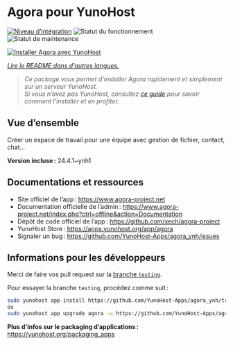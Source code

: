 <!--
Nota bene : ce README est automatiquement généré par <https://github.com/YunoHost/apps/tree/master/tools/readme_generator>
Il NE doit PAS être modifié à la main.
-->

# Agora pour YunoHost

[![Niveau d’intégration](https://dash.yunohost.org/integration/agora.svg)](https://dash.yunohost.org/appci/app/agora) ![Statut du fonctionnement](https://ci-apps.yunohost.org/ci/badges/agora.status.svg) ![Statut de maintenance](https://ci-apps.yunohost.org/ci/badges/agora.maintain.svg)

[![Installer Agora avec YunoHost](https://install-app.yunohost.org/install-with-yunohost.svg)](https://install-app.yunohost.org/?app=agora)

*[Lire le README dans d'autres langues.](./ALL_README.md)*

> *Ce package vous permet d’installer Agora rapidement et simplement sur un serveur YunoHost.*  
> *Si vous n’avez pas YunoHost, consultez [ce guide](https://yunohost.org/install) pour savoir comment l’installer et en profiter.*

## Vue d’ensemble

Créer un espace de travail pour une équipe avec gestion de fichier, contact, chat...


**Version incluse :** 24.4.1~ynh1
## Documentations et ressources

- Site officiel de l’app : <https://www.agora-project.net>
- Documentation officielle de l’admin : <https://www.agora-project.net/index.php?ctrl=offline&action=Documentation>
- Dépôt de code officiel de l’app : <https://github.com/xech/agora-project>
- YunoHost Store : <https://apps.yunohost.org/app/agora>
- Signaler un bug : <https://github.com/YunoHost-Apps/agora_ynh/issues>

## Informations pour les développeurs

Merci de faire vos pull request sur la [branche `testing`](https://github.com/YunoHost-Apps/agora_ynh/tree/testing).

Pour essayer la branche `testing`, procédez comme suit :

```bash
sudo yunohost app install https://github.com/YunoHost-Apps/agora_ynh/tree/testing --debug
ou
sudo yunohost app upgrade agora -u https://github.com/YunoHost-Apps/agora_ynh/tree/testing --debug
```

**Plus d’infos sur le packaging d’applications :** <https://yunohost.org/packaging_apps>
